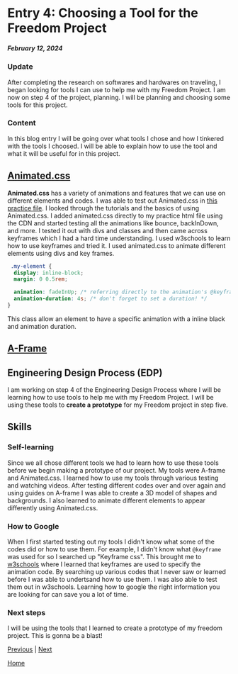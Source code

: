 # Entry 4: Choosing a Tool for the Freedom Project
##### February 12, 2024
### Update
After completing the research on softwares and hardwares on traveling, I began looking for tools I can use to help me with my Freedom Project. I am now on step 4 of the project, planning. I will be planning and choosing some tools for this project.

### Content
In this blog entry I will be going over what tools I chose and how I tinkered with the tools I choosed. I will be able to explain how to use the tool and what it will be useful for in this project.

##  [Animated.css](https://animate.style/)
**Animated.css** has a variety of animations and features that we can use on different elements and codes. I was able to test out Animated.css in [this practice file](..//tool/animated-css.html). I looked through the tutorials and the basics of using Animated.css. I added animated.css directly to my practice html file using the CDN and started testing all the animations like bounce, backInDown, and more. I tested it out with divs and classes and then came across keyframes which I had a hard time understanding. I used w3schools to learn how to use keyframes and tried it. I used animated.css to animate different elements using divs and key frames.
```css
 .my-element {
  display: inline-block;
  margin: 0 0.5rem;

  animation: fadeInUp; /* referring directly to the animation's @keyframe declaration */
  animation-duration: 4s; /* don't forget to set a duration! */
}
```
This class allow an element to have a specific animation with a inline black and animation duration.


## [A-Frame](https://aframe.io/)

## Engineering Design Process (EDP)
I am working on step 4 of the Engineering Design Process where I will be learning how to use tools to help me with my Freedom Project. I will be using these tools to **create a prototype** for my Freedom project in step five.
## Skills

### Self-learning
Since we all chose different tools we had to learn how to use these tools before we begin making a prototype of our project. My tools were A-frame and Animated.css. I learned how to use my tools through various testing and watching videos. After testing different codes over and over again and using guides on A-frame I was able to create a 3D model of shapes and backgrounds. I also learned to animate different elements to appear differently using Animated.css.

### How to Google
When I first started testing out my tools I didn't know what some of the codes did or how to use them. For example, I didn't know what ```@keyframe``` was used for so I searched up "Keyframe css". This brought me to [w3schools](https://www.w3schools.com/cssref/css3_pr_animation-keyframes.php) where I learned that keyframes are used to specify the animation code. By searching up various codes that I never saw or learned before I was able to undertsand how to use them. I was also able to test them out in w3schools. Learning how to google the right information you are looking for can save you a lot of time.



### Next steps
I will be using the tools that I learned to create a prototype of my freedom project. This is gonna be a blast!







[Previous](entry03.md) | [Next](entry05.md)

[Home](../README.md)
